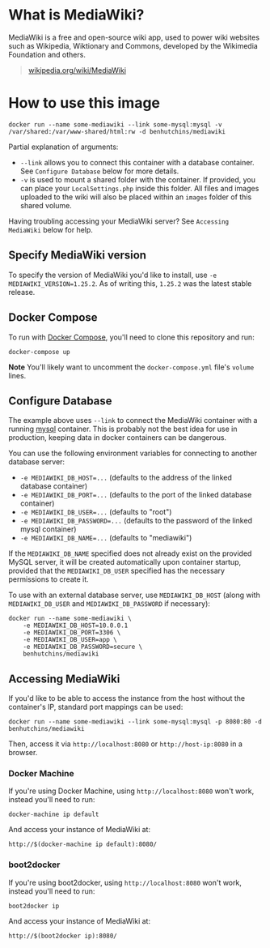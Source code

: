 # What is MediaWiki?

MediaWiki is a free and open-source wiki app, used to power wiki websites such
as Wikipedia, Wiktionary and Commons, developed by the Wikimedia Foundation and
others.

> [wikipedia.org/wiki/MediaWiki](https://en.wikipedia.org/wiki/MediaWiki)

# How to use this image

    docker run --name some-mediawiki --link some-mysql:mysql -v /var/shared:/var/www-shared/html:rw -d benhutchins/mediawiki

Partial explanation of arguments:

 - `--link` allows you to connect this container with a database container. See `Configure Database` below for more details.
 - `-v` is used to mount a shared folder with the container. If provided, you can place your `LocalSettings.php` inside this folder. All files and images uploaded to the wiki will also be placed within an `images` folder of this shared volume.

 Having troubling accessing your MediaWiki server? See `Accessing MediaWiki` below for help.

## Specify MediaWiki version

To specify the version of MediaWiki you'd like to install, use `-e MEDIAWIKI_VERSION=1.25.2`. As of writing this, `1.25.2` was the latest stable release.

## Docker Compose

To run with [Docker Compose](https://docs.docker.com/compose/install/), you'll need to clone this repository and run:

    docker-compose up

**Note** You'll likely want to uncomment the `docker-compose.yml` file's `volume` lines.

## Configure Database

The example above uses `--link` to connect the MediaWiki container with a running [mysql](https://hub.docker.com/_/mysql/) container. This is probably not the best idea for use in production, keeping data in docker containers can be dangerous.

You can use the following environment variables for connecting to another database server:

 - `-e MEDIAWIKI_DB_HOST=...` (defaults to the address of the linked database container)
 - `-e MEDIAWIKI_DB_PORT=...` (defaults to the port of the linked database container)
 - `-e MEDIAWIKI_DB_USER=...` (defaults to "root")
 - `-e MEDIAWIKI_DB_PASSWORD=...` (defaults to the password of the linked mysql container)
 - `-e MEDIAWIKI_DB_NAME=...` (defaults to "mediawiki")

If the `MEDIAWIKI_DB_NAME` specified does not already exist on the provided MySQL
server, it will be created automatically upon container startup, provided
that the `MEDIAWIKI_DB_USER` specified has the necessary permissions to create
it.

To use with an external database server, use `MEDIAWIKI_DB_HOST` (along with
`MEDIAWIKI_DB_USER` and `MEDIAWIKI_DB_PASSWORD` if necessary):

    docker run --name some-mediawiki \
        -e MEDIAWIKI_DB_HOST=10.0.0.1
        -e MEDIAWIKI_DB_PORT=3306 \
        -e MEDIAWIKI_DB_USER=app \
        -e MEDIAWIKI_DB_PASSWORD=secure \
        benhutchins/mediawiki

## Accessing MediaWiki

If you'd like to be able to access the instance from the host without the
container's IP, standard port mappings can be used:

    docker run --name some-mediawiki --link some-mysql:mysql -p 8080:80 -d benhutchins/mediawiki

Then, access it via `http://localhost:8080` or `http://host-ip:8080` in a browser.

### Docker Machine

If you're using Docker Machine, using `http://localhost:8080` won't work, instead you'll need to run:

    docker-machine ip default

And access your instance of MediaWiki at:

    http://$(docker-machine ip default):8080/

### boot2docker

If you're using boot2docker, using `http://localhost:8080` won't work, instead you'll need to run:

    boot2docker ip

And access your instance of MediaWiki at:

    http://$(boot2docker ip):8080/

